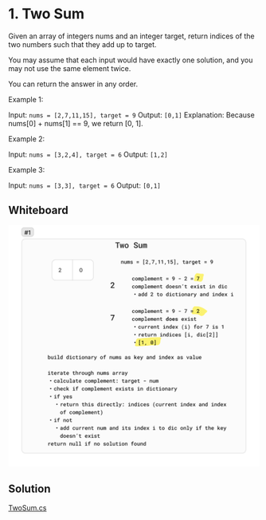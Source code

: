 # 1. Two Sum

Given an array of integers nums and an integer target, return indices of the two numbers such that they add up to target.

You may assume that each input would have exactly one solution, and you may not use the same element twice.

You can return the answer in any order.

 

Example 1:

Input: `nums = [2,7,11,15], target = 9`
Output: `[0,1]`
Explanation: Because nums[0] + nums[1] == 9, we return [0, 1].


Example 2:

Input: `nums = [3,2,4], target = 6`
Output: `[1,2]`


Example 3:

Input: `nums = [3,3], target = 6`
Output: `[0,1]`

## Whiteboard

![TwoSum](./img/TwoSum.png)

## Solution

[TwoSum.cs](../LeetCode/TwoSum.cs)